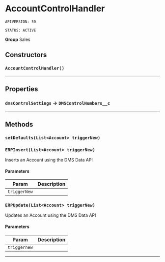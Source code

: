 # AccountControlHandler

`APIVERSION: 50`

`STATUS: ACTIVE`



**Group** Sales

## Constructors
### `AccountControlHandler()`
---
## Properties

### `dmsControlSettings` → `DMSControlNumbers__c`


---
## Methods
### `setDefaults(List<Account> triggerNew)`
### `ERPInsert(List<Account> triggerNew)`

Inserts an Account using the DMS Data API

#### Parameters

|Param|Description|
|---|---|
|`triggerNew`||

### `ERPUpdate(List<Account> triggerNew)`

Updates an Account using the DMS Data API

#### Parameters

|Param|Description|
|---|---|
|`triggernew`||

---
